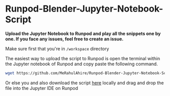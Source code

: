 # Runpod-Blender-Jupyter-Notebook-Script
**Upload the Jupyter Notebook to Runpod and play all the snippets one by one. If you face any issues, feel free to create an issue.**

Make sure first that you're in `/workspace` directory

The easiest way to upload the script to Runpod is open the terminal within the Jupyter notebook of Runpod and copy paste the following command.
```bash
wget https://github.com/MeRahulAhire/Runpod-Blender-Jupyter-Notebook-Script/raw/main/Runpod%20Blender%20Script%20-%20Jupyter%20Notebook.ipynb
```

Or else you and also download the script [here](https://github.com/MeRahulAhire/Runpod-Blender-Jupyter-Notebook-Script/blob/main/Runpod%20Blender%20Script%20-%20Jupyter%20Notebook.ipynb) locally and drag and drop the file into the Jupyter IDE on Runpod

